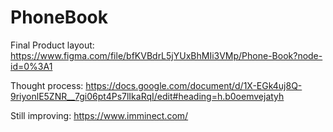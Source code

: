# PhoneBook

Final Product layout: https://www.figma.com/file/bfKVBdrL5jYUxBhMIi3VMp/Phone-Book?node-id=0%3A1

Thought process: https://docs.google.com/document/d/1X-EGk4uj8Q-9riyonlE5ZNR__7gi06pt4Ps7lIkaRqI/edit#heading=h.b0oemvejatyh

Still improving: https://www.imminect.com/


